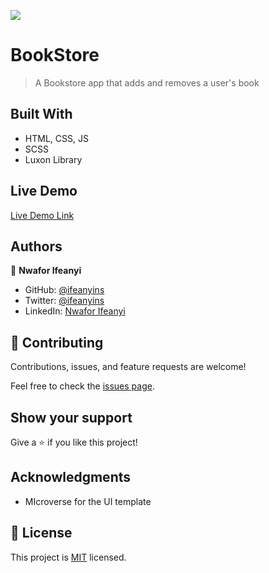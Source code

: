 
![](https://img.shields.io/badge/Microverse-blueviolet)

# BookStore

> A Bookstore app that adds and removes a user's book

## Built With

- HTML, CSS, JS
- SCSS
- Luxon Library

## Live Demo

[Live Demo Link](https://ifeanyins.github.io/BookStore/)

## Authors

👤 **Nwafor Ifeanyi**

- GitHub: [@ifeanyins](https://github.com/ifeanyins)
- Twitter: [@ifeanyins](https://twitter.com/promzzy)
- LinkedIn: [Nwafor Ifeanyi](https://linkedin.com/in/ifeanyins)

## 🤝 Contributing

Contributions, issues, and feature requests are welcome!

Feel free to check the [issues page](https://github.com/ifeanyins/BookStore/issues).

## Show your support

Give a ⭐️ if you like this project!

## Acknowledgments

- MIcroverse for the UI template

## 📝 License

This project is [MIT](./MIT.md) licensed.
